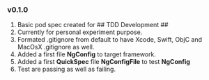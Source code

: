 ### v0.1.0
1. Basic pod spec created for ## TDD Development ## 
2. Currently for personal experiment purpose.
3. Formated .gitignore from default to have Xcode, Swift, ObjC and MacOsX .gitignore as well.
4. Added a first file **NgConfig** to target framework.
5. Added a first **QuickSpec** file **NgConfigFile** to test **NgConfig**
6. Test are passing as well as failing. 
